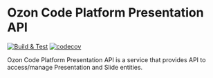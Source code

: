 # Ozon Code Platform Presentation API
[![Build & Test](https://github.com/ozoncp/ocp-presentation-api/actions/workflows/workflow.yml/badge.svg?branch=main)](https://github.com/ozoncp/ocp-presentation-api/actions/workflows/workflow.yml)
[![codecov](https://codecov.io/gh/ozoncp/ocp-presentation-api/branch/main/graph/badge.svg?token=sjlJtE7Yb1)](https://codecov.io/gh/ozoncp/ocp-presentation-api)

Ozon Code Platform Presentation API is a service that provides API to access/manage Presentation and Slide entities.

